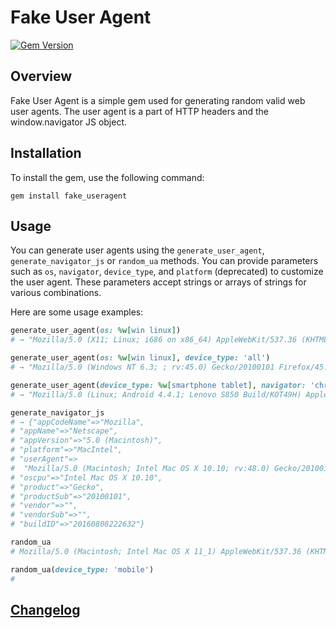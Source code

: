 # Fake User Agent

[![Gem Version](https://badge.fury.io/rb/fake_useragent.svg)](https://badge.fury.io/rb/fake_useragent)

## Overview

Fake User Agent is a simple gem used for generating random valid web user agents. The user agent is a part of HTTP headers and the window.navigator JS object.

## Installation

To install the gem, use the following command:

```text
gem install fake_useragent
```

## Usage

You can generate user agents using the `generate_user_agent`, `generate_navigator_js` or `random_ua` methods. You can provide parameters such as `os`, `navigator`, `device_type`, and `platform` (deprecated) to customize the user agent. These parameters accept strings or arrays of strings for various combinations.

Here are some usage examples:

```ruby
generate_user_agent(os: %w[win linux])
# → "Mozilla/5.0 (X11; Linux; i686 on x86_64) AppleWebKit/537.36 (KHTML, like Gecko) ..."

generate_user_agent(os: %w[win linux], device_type: 'all')
# → "Mozilla/5.0 (Windows NT 6.3; ; rv:45.0) Gecko/20100101 Firefox/45.0"

generate_user_agent(device_type: %w[smartphone tablet], navigator: 'chrome')
# → "Mozilla/5.0 (Linux; Android 4.4.1; Lenovo S850 Build/KOT49H) AppleWebKit/537.36 ..."

generate_navigator_js
# → {"appCodeName"=>"Mozilla",
# "appName"=>"Netscape",
# "appVersion"=>"5.0 (Macintosh)",
# "platform"=>"MacIntel",
# "userAgent"=>
#  "Mozilla/5.0 (Macintosh; Intel Mac OS X 10.10; rv:48.0) Gecko/20100101 Firefox/48.0",
# "oscpu"=>"Intel Mac OS X 10.10",
# "product"=>"Gecko",
# "productSub"=>"20100101",
# "vendor"=>"",
# "vendorSub"=>"",
# "buildID"=>"20160808222632"}

random_ua
# Mozilla/5.0 (Macintosh; Intel Mac OS X 11_1) AppleWebKit/537.36 (KHTML, like Gecko) Chrome/100...

random_ua(device_type: 'mobile')
#
```

## [Changelog](https://github.com/TRT360/fake_useragent/blob/main/CHANGELOG.md)
